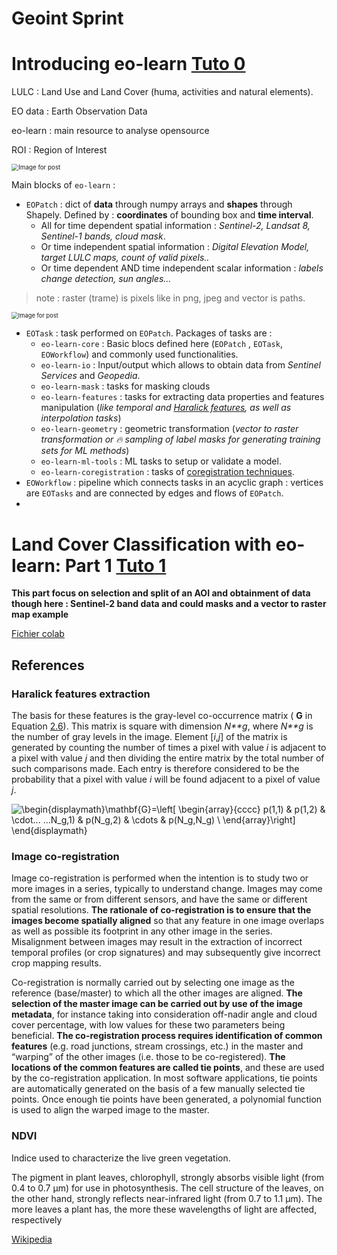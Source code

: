# Geoint Sprint

# Introducing eo-learn [Tuto 0](https://medium.com/sentinel-hub/introducing-eo-learn-ab37f2869f5c)

LULC : Land Use and Land Cover (huma, activities and natural elements).

EO data : Earth Observation Data

eo-learn : main resource to analyse opensource 

ROI : Region of Interest

<img src="https://miro.medium.com/max/1144/1*KZ1yB5I7p_bDgM-quvF5oQ.png" alt="Image for post" style="zoom:70%;" />

Main blocks of `eo-learn` :

- `EOPatch` : dict of **data** through numpy arrays and **shapes** through Shapely. Defined by : **coordinates** of bounding box and **time interval**.
  - All for time dependent spatial information : *Sentinel-2, Landsat 8, Sentinel-1 bands, cloud mask*. 
  - Or time independent  spatial information : *Digital Elevation Model, target LULC maps, count of valid pixels..*
  - Or time dependent AND time independent scalar information : *labels change detection, sun angles...*

> note : raster (trame) is pixels like in png, jpeg and vector is paths.

<img src="https://miro.medium.com/max/1030/1*pTOOYBGAmCrfLy5zOLKY9g.png" alt="Image for post" style="zoom:67%;" />

- `EOTask` : task performed on `EOPatch`.  Packages of tasks are :
  - `eo-learn-core` : Basic blocs defined here (`EOPatch` , `EOTask`, `EOWorkflow`) and commonly used functionalities.
  - `eo-learn-io` : Input/output which allows to obtain data from *Sentinel Services* and *Geopedia*.
  - `eo-learn-mask` : tasks for masking clouds
  - `eo-learn-features` : tasks for extracting data properties and features manipulation (*like temporal and [Haralick features](#haralick), as well as interpolation tasks*)
  - `eo-learn-geometry` : geometric transformation (*vector to raster transformation or :fire: sampling of label masks for generating training sets for ML methods*)
  - `eo-learn-ml-tools` : ML tasks to setup or validate a model.
  - `eo-learn-coregistration` : tasks of [coregistration techniques](#coregistration).
- `EOWorkflow` : pipeline which connects tasks in an acyclic graph : vertices are `EOTasks` and are connected by edges and flows of `EOPatch`.
- 

# Land Cover Classification with eo-learn: Part 1 [Tuto 1](https://medium.com/sentinel-hub/land-cover-classification-with-eo-learn-part-1-2471e8098195)

**This part focus on selection and split of  an AOI and obtainment of data though here :  Sentinel-2 band data and could masks and a vector to raster map example**

[Fichier colab](https://colab.research.google.com/drive/1h4rDL_c57q_61-mN-KOsvRu4Oi_Qyl5M#scrollTo=-5fZQE0eiPX1)

## References

### <a id="haralick">Haralick features extraction</a> 

The basis for these features is the gray-level co-occurrence matrix ( **G** in Equation [2.6](http://murphylab.web.cmu.edu/publications/boland/boland_node26.html#eqn:cho_g)). This matrix is square with dimension *N**g*, where *N**g* is the number of gray levels in the image. Element [*i*,*j*] of the matrix is generated by counting the number of times a pixel with value *i* is adjacent to a pixel with value *j* and then dividing the entire matrix by the total number of such comparisons made. Each entry is therefore considered to be the probability that a pixel with value *i* will be found adjacent to a pixel of value *j*.



 ![\begin{displaymath}\mathbf{G}=\left[ \begin{array}{cccc} p(1,1) & p(1,2) & \cdot... ...N_g,1) & p(N_g,2) & \cdots & p(N_g,N_g) \\ \end{array}\right] \end{displaymath}](http://murphylab.web.cmu.edu/publications/boland/boland_img44.gif)

### <a id="coregistration">Image co-registration</a>

Image co-registration is performed when the intention is to study two or more images in a series, typically to understand change. Images may come from the same or from different sensors, and have the same or different spatial resolutions. **The rationale of co-registration is to ensure that the images become spatially aligned** so that any feature in one image overlaps as well as possible its footprint in any other image in the series. Misalignment between images may result in the extraction of incorrect temporal profiles (or crop signatures) and may subsequently give incorrect crop mapping results.

Co-registration is normally carried out by selecting one image as the reference (base/master) to which all the other images are aligned. **The selection of the master image can be carried out by use of the image metadata**, for instance taking into consideration off-nadir angle and cloud cover percentage, with low values for these two parameters being beneficial. **The co-registration process requires identification of common features** (e.g. road junctions, stream crossings, etc.) in the master and “warping” of the other images (i.e. those to be co-registered). **The locations of  the common features are called tie points**, and these are used by the co-registration application. In most software applications, tie points are automatically generated on the basis of a few manually selected tie points. Once enough tie points have been generated, a polynomial function is used to align the warped image to the master.

### NDVI

Indice used to characterize the live green vegetation.

The pigment in plant leaves, chlorophyll, strongly absorbs visible light (from 0.4 to 0.7 µm) for use in photosynthesis. The cell structure of the leaves, on the other hand, strongly reflects near-infrared light (from 0.7 to 1.1 µm). The more leaves a plant has, the more these wavelengths of light are affected, respectively

[Wikipedia](https://en.wikipedia.org/wiki/Normalized_difference_vegetation_index)

